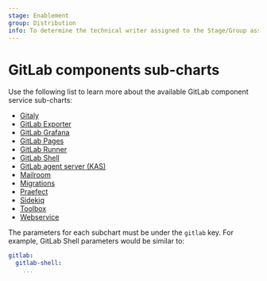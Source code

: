 ```yaml
---
stage: Enablement
group: Distribution
info: To determine the technical writer assigned to the Stage/Group associated with this page, see https://about.gitlab.com/handbook/engineering/ux/technical-writing/#designated-technical-writers
---
```


# GitLab components sub-charts

Use the following list to learn more about the available GitLab component
service sub-charts:

- [Gitaly](gitaly/index.md)
- [GitLab Exporter](gitlab-exporter/index.md)
- [GitLab Grafana](gitlab-grafana/index.md)
- [GitLab Pages](gitlab-pages/index.md)
- [GitLab Runner](gitlab-runner/index.md)
- [GitLab Shell](gitlab-shell/index.md)
- [GitLab agent server (KAS)](kas/index.md)
- [Mailroom](mailroom/index.md)
- [Migrations](migrations/index.md)
- [Praefect](praefect/index.md)
- [Sidekiq](sidekiq/index.md)
- [Toolbox](toolbox/index.md)
- [Webservice](webservice/index.md)

The parameters for each subchart must be under the `gitlab` key. For example, 
GitLab Shell parameters would be similar to:

```yaml
gitlab:
  gitlab-shell:
    ...
```

